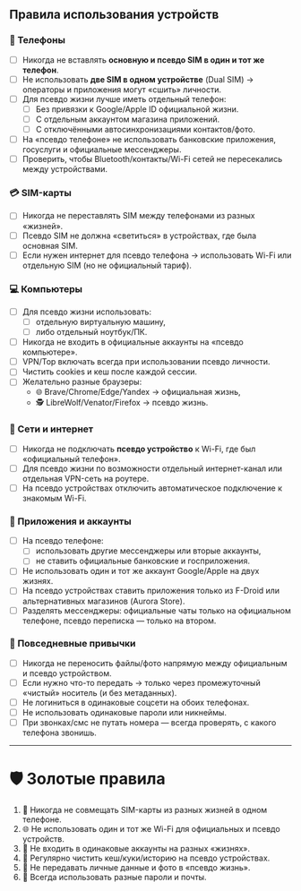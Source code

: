 ## Правила использования устройств

### 📱 Телефоны
- [ ] Никогда не вставлять **основную и псевдо SIM в один и тот же телефон**.
- [ ] Не использовать **две SIM в одном устройстве** (Dual SIM) → операторы и приложения могут «сшить» личности.
- [ ] Для псевдо жизни лучше иметь отдельный телефон:
  - [ ] Без привязки к Google/Apple ID официальной жизни.
  - [ ] С отдельным аккаунтом магазина приложений.
  - [ ] С отключёнными автосинхронизациями контактов/фото.
- [ ] На «псевдо телефоне» не использовать банковские приложения, госуслуги и официальные мессенджеры.
- [ ] Проверить, чтобы Bluetooth/контакты/Wi-Fi сетей не пересекались между устройствами.

### 💳 SIM-карты
- [ ] Никогда не переставлять SIM между телефонами из разных «жизней».
- [ ] Псевдо SIM не должна «светиться» в устройствах, где была основная SIM.
- [ ] Если нужен интернет для псевдо телефона → использовать Wi-Fi или отдельную SIM (но не официальный тариф).

### 💻 Компьютеры
- [ ] Для псевдо жизни использовать:
  - [ ] отдельную виртуальную машину,
  - [ ] либо отдельный ноутбук/ПК.
- [ ] Никогда не входить в официальные аккаунты на «псевдо компьютере».
- [ ] VPN/Тор включать всегда при использовании псевдо личности.
- [ ] Чистить cookies и кеш после каждой сессии.
- [ ] Желательно разные браузеры:  
  - 🌐 Brave/Chrome/Edge/Yandex → официальная жизнь, 
  - 🕵️ LibreWolf/Venator/Firefox → псевдо жизнь.

### 📶 Сети и интернет
- [ ] Никогда не подключать **псевдо устройство** к Wi-Fi, где был «официальный телефон».
- [ ] Для псевдо жизни по возможности отдельный интернет-канал или отдельная VPN-сеть на роутере.
- [ ] На псевдо устройствах отключить автоматическое подключение к знакомым Wi-Fi.

### 📲 Приложения и аккаунты
- [ ] На псевдо телефоне:
  - [ ] использовать другие мессенджеры или вторые аккаунты,
  - [ ] не ставить официальные банковские и госприложения.
- [ ] Не использовать один и тот же аккаунт Google/Apple на двух жизнях.
- [ ] На псевдо устройствах ставить приложения только из F-Droid или альтернативных магазинов (Aurora Store).
- [ ] Разделять мессенджеры: официальные чаты только на официальном телефоне, псевдо переписка — только на втором.

### 🔄 Повседневные привычки
- [ ] Никогда не переносить файлы/фото напрямую между официальным и псевдо устройством.
- [ ] Если нужно что-то передать → только через промежуточный «чистый» носитель (и без метаданных).
- [ ] Не логиниться в одинаковые соцсети на обоих телефонах.
- [ ] Не использовать одинаковые пароли или никнеймы.
- [ ] При звонках/смс не путать номера — всегда проверять, с какого телефона звонишь.

---

# 🛡 Золотые правила
1. 📵 Никогда не совмещать SIM-карты из разных жизней в одном телефоне.  
2. 🌐 Не использовать один и тот же Wi-Fi для официальных и псевдо устройств.  
3. 👤 Не входить в одинаковые аккаунты на разных «жизнях».  
4. 🧹 Регулярно чистить кеш/куки/историю на псевдо устройствах.  
5. 🛑 Не передавать личные данные и фото в «псевдо жизнь».  
6. 🔑 Всегда использовать разные пароли и почты.  
